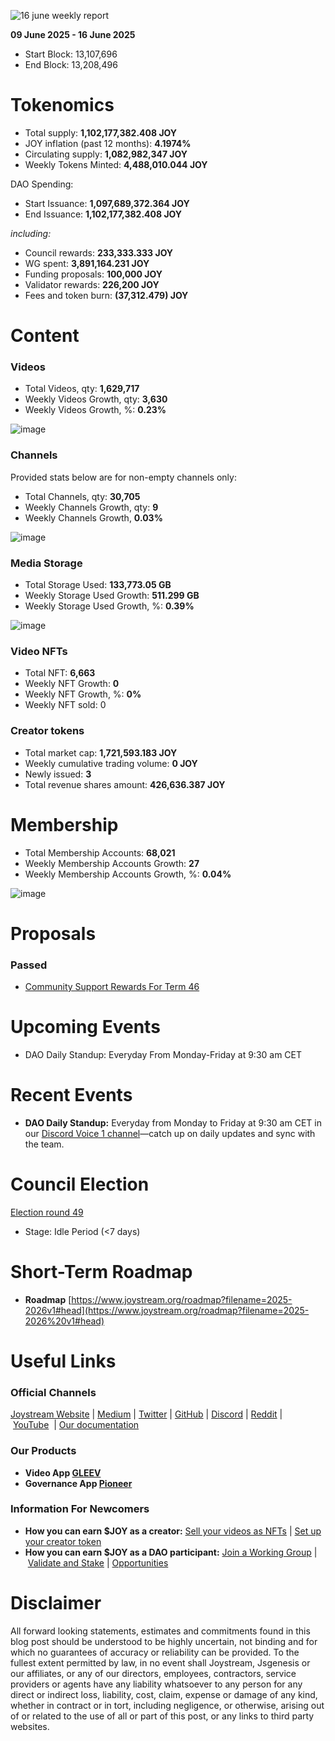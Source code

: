 ![16 june weekly report](https://github.com/user-attachments/assets/b87c4a42-ba24-455b-9409-38e1d3cceb60)

**09 June 2025 - 16 June 2025**

- Start Block: 13,107,696
- End Block: 13,208,496

# Tokenomics

- Total supply: **1,102,177,382.408 JOY**
- JOY inflation (past 12 months): **4.1974%**
- Circulating supply: **1,082,982,347 JOY**
- Weekly Tokens Minted: **4,488,010.044 JOY**

DAO Spending:

- Start Issuance: **1,097,689,372.364 JOY**
- End Issuance: **1,102,177,382.408 JOY**

*including:*

- Council rewards: **233,333.333 JOY**
- WG spent: **3,891,164.231 JOY**
- Funding proposals: **100,000 JOY**
- Validator rewards: **226,200 JOY**
- Fees and token burn: **(37,312.479) JOY**

# **Content**

### Videos

- Total Videos, qty: **1,629,717**
- Weekly Videos Growth, qty: **3,630**
- Weekly Videos Growth, %: **0.23%**

![image](https://github.com/user-attachments/assets/60ed69a8-cc6c-4491-bbd7-15b3523798e9)

### Channels

Provided stats below are for non-empty channels only:

- Total Channels, qty: **30,705**
- Weekly Channels Growth, qty: **9**
- Weekly Channels Growth, **0.03%**

![image](https://github.com/user-attachments/assets/8a1591b3-cf55-4aea-b309-92ed8af16c49)

### Media Storage

- Total Storage Used: **133,773.05 GB**
- Weekly Storage Used Growth: **511.299 GB**
- Weekly Storage Used Growth, %: **0.39%**

![image](https://github.com/user-attachments/assets/0a345206-0fc5-49e4-bdf3-b73cc9cf4d93)

### Video NFTs

- Total NFT: **6,663**
- Weekly NFT Growth: **0**
- Weekly NFT Growth, %: **0%**
- Weekly NFT sold: 0

### Creator tokens

- Total market cap: **1,721,593.183 JOY**
- Weekly cumulative trading volume: **0 JOY**
- Newly issued: **3**
- Total revenue shares amount: **426,636.387 JOY**

# **Membership**

- Total Membership Accounts: **68,021**
- Weekly Membership Accounts Growth: **27**
- Weekly Membership Accounts Growth, %: **0.04%**

![image](https://github.com/user-attachments/assets/47d002ae-bc0d-436f-a32f-64c92a405c4a)

# Proposals

### Passed

- [Community Support Rewards For Term 46](https://pioneerapp.xyz/#/proposals/preview/1140)

# **Upcoming Events**

- DAO Daily Standup: Everyday From Monday-Friday at 9:30 am CET

# **Recent Events**

- **DAO Daily Standup:** Everyday from Monday to Friday at 9:30 am CET in our [Discord Voice 1 channel](https://discord.gg/NaNzysB5YZ)—catch up on daily updates and sync with the team.

# **Council Election**

[Election round 49](https://pioneerapp.xyz/#/election)

- Stage: Idle Period (<7 days)

# **Short-Term Roadmap**

- **Roadmap** [https://www.joystream.org/roadmap?filename=2025-2026v1#head](https://www.joystream.org/roadmap?filename=2025-2026%20v1#head)

# **Useful Links**

### **Official Channels**

[Joystream Website](https://www.joystream.org/) | [Medium](https://blog.joystream.org/) | [Twitter](https://twitter.com/JoystreamDAO/) | [GitHub](https://github.com/Joystream) | [Discord](https://discord.com/invite/DE9UN3YpRP) | [Reddit](https://www.reddit.com/r/joystream_dao/) | [YouTube](https://www.youtube.com/@joystream8627)  | [Our documentation](https://handbook.joystream.org/)

### **Our Products**

- **Video App [GLEEV](https://gleev.xyz/)**
- **Governance App [Pioneer](https://pioneerapp.xyz/)**

### **Information For Newcomers**

- **How you can earn $JOY as a creator:** [Sell your videos as NFTs](https://www.joystream.org/ru/#video-nfts) | [Set up your creator token](https://www.joystream.org/ru/#creator-tokens)
- **How you can earn $JOY as a DAO participant:** [Join a Working Group](https://pioneerapp.xyz/#/working-groups/openings) | [Validate and Stake](https://handbook.joystream.org/system/nomination) | [Opportunities](https://discord.com/channels/811216481340751934/1119240044830527529)

# **Disclaimer**

All forward looking statements, estimates and commitments found in this blog post should be understood to be highly uncertain, not binding and for which no guarantees of accuracy or reliability can be provided. To the fullest extent permitted by law, in no event shall Joystream, Jsgenesis or our affiliates, or any of our directors, employees, contractors, service providers or agents have any liability whatsoever to any person for any direct or indirect loss, liability, cost, claim, expense or damage of any kind, whether in contract or in tort, including negligence, or otherwise, arising out of or related to the use of all or part of this post, or any links to third party websites.
